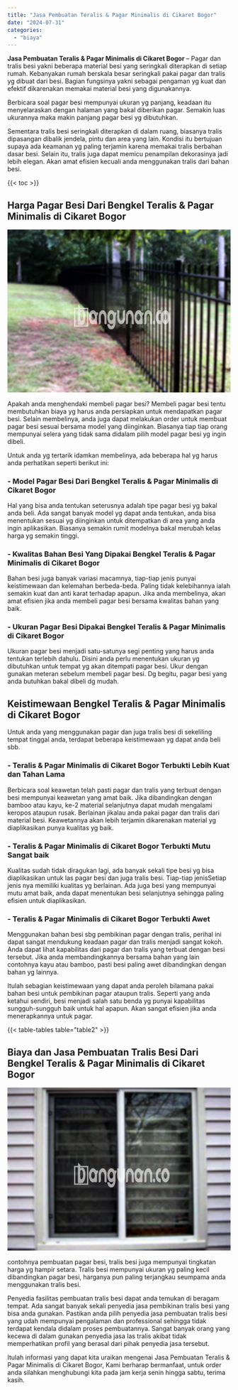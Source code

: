 ```yaml
---
title: "Jasa Pembuatan Teralis & Pagar Minimalis di Cikaret Bogor"
date: "2024-07-31"
categories: 
  - "biaya"
---
```


**Jasa Pembuatan Teralis & Pagar Minimalis di Cikaret Bogor** – Pagar dan tralis besi yakni beberapa material besi yang seringkali diterapkan di setiap rumah. Kebanyakan rumah berskala besar seringkali pakai pagar dan tralis yg dibuat dari besi. Bagian fungsinya yakni sebagai pengaman yg kuat dan efektif dikarenakan memakai material besi yang digunakannya.

Berbicara soal pagar besi mempunyai ukuran yg panjang, keadaan itu menyelaraskan dengan halaman yang bakal diberikan pagar. Semakin luas ukurannya maka makin panjang pagar besi yg dibutuhkan.

Sementara tralis besi seringkali diterapkan di dalam ruang, biasanya tralis dipasangan dibalik jendela, pintu dan area yang lain. Kondisi itu bertujuan supaya ada keamanan yg paling terjamin karena memakai tralis berbahan dasar besi. Selain itu, tralis juga dapat memicu penampilan dekorasinya jadi lebih elegan. Akan amat efisien kecuali anda menggunakan tralis dari bahan besi.

{{< toc >}}

## Harga Pagar Besi Dari Bengkel Teralis & Pagar Minimalis di Cikaret Bogor

![Jasa Pembuatan Teralis & Pagar Minimalis di Cikaret Bogor](/images/pagar-minimalis-murah-57.png)

Apakah anda menghendaki membeli pagar besi? Membeli pagar besi tentu membutuhkan biaya yg harus anda persiapkan untuk mendapatkan pagar besi. Selain membelinya, anda juga dapat melakukan order untuk membuat pagar besi sesuai bersama model yang diinginkan. Biasanya tiap tiap orang mempunyai selera yang tidak sama didalam pilih model pagar besi yg ingin dibeli.

Untuk anda yg tertarik idamkan membelinya, ada beberapa hal yg harus anda perhatikan seperti berikut ini:
### \- Model Pagar Besi Dari Bengkel Teralis & Pagar Minimalis di Cikaret Bogor

Hal yang bisa anda tentukan seterusnya adalah tipe pagar besi yg bakal anda beli. Ada sangat banyak model yg dapat anda tentukan, anda bisa menentukan sesuai yg diinginkan untuk ditempatkan di area yang anda ingin aplikasikan. Biasanya semakin rumit modelnya bakal merubah kelas harga yg semakin tinggi.

### \- Kwalitas Bahan Besi Yang Dipakai Bengkel Teralis & Pagar Minimalis di Cikaret Bogor

Bahan besi juga banyak variasi macamnya, tiap-tiap jenis punyai keistimewaan dan kelemahan berbeda-beda. Paling tidak kelebihannya ialah semakin kuat dan anti karat terhadap apapun. Jika anda membelinya, akan amat efisien jika anda membeli pagar besi bersama kwalitas bahan yang baik.

### \- Ukuran Pagar Besi Dipakai Bengkel Teralis & Pagar Minimalis di Cikaret Bogor

Ukuran pagar besi menjadi satu-satunya segi penting yang harus anda tentukan terlebih dahulu. Disini anda perlu menentukan ukuran yg dibutuhkan untuk tempat yg akan ditempati pagar besi. Ukur dengan gunakan meteran sebelum membeli pagar besi. Dg begitu, pagar besi yang anda butuhkan bakal dibeli dg mudah.

## Keistimewaan Bengkel Teralis & Pagar Minimalis di Cikaret Bogor

Untuk anda yang menggunakan pagar dan juga tralis besi di sekeliling tempat tinggal anda, terdapat beberapa keistimewaan yg dapat anda beli sbb.

### \- Teralis & Pagar Minimalis di Cikaret Bogor Terbukti Lebih Kuat dan Tahan Lama

Berbicara soal keawetan telah pasti pagar dan tralis yang terbuat dengan besi mempunyai keawetan yang amat baik. Jika dibandingkan dengan bamboo atau kayu, ke-2 material selanjutnya dapat mudah mengalami keropos ataupun rusak. Berlainan jikalau anda pakai pagar dan tralis dari material besi. Keawetannya akan lebih terjamin dikarenakan material yg diaplikasikan punya kualitas yg baik.

### \- Teralis & Pagar Minimalis di Cikaret Bogor Terbukti Mutu Sangat baik

Kualitas sudah tidak diragukan lagi, ada banyak sekali tipe besi yg bisa diaplikasikan untuk las pagar besi dan juga tralis besi. Tiap-tiap jenisSetiap jenis nya memiliki kualitas yg berlainan. Ada juga besi yang mempunyai mutu amat baik, anda dapat menentukan besi selanjutnya sehingga paling efisien untuk diaplikasikan.

### \- Teralis & Pagar Minimalis di Cikaret Bogor Terbukti Awet

Menggunakan bahan besi sbg pembikinan pagar dengan tralis, perihal ini dapat sangat mendukung keadaan pagar dan tralis menjadi sangat kokoh. Anda dapat lihat kapabilitas dari pagar dan tralis yang terbuat dengan besi tersebut. Jika anda membandingkannya bersama bahan yang lain contohnya kayu atau bamboo, pasti besi paling awet dibandingkan dengan bahan yg lainnya.

Itulah sebagian keistimewaan yang dapat anda peroleh bilamana pakai bahan besi untuk pembikinan pagar ataupun tralis. Seperti yang anda ketahui sendiri, besi menjadi salah satu benda yg punyai kapabilitas sungguh-sungguh baik untuk hal apapun. Akan sangat efisien jika anda menerapkannya untuk pagar.

{{< table-tables table="table2" >}}

## Biaya dan Jasa Pembuatan Tralis Besi Dari Bengkel Teralis & Pagar Minimalis di Cikaret Bogor

![Jasa Pembuatan Teralis & Pagar Minimalis di Cikaret Bogor](/images/teralis-minimalis-murah-20.png)

contohnya pembuatan pagar besi, tralis besi juga mempunyai tingkatan harga yg hampir setara. Tralis besi mempunyai ukuran yg paling kecil dibandingkan pagar besi, harganya pun paling terjangkau seumpama anda menggunakan tralis besi.

Penyedia fasilitas pembuatan tralis besi dapat anda temukan di beragam tempat. Ada sangat banyak sekali penyedia jasa pembikinan tralis besi yang bisa anda gunakan. Pastikan anda pilih penyedia jasa pembuatan tralis besi yang udah mempunyai pengalaman dan professional sehingga tidak terdapat kendala didalam proses pembuatannya. Sangat banyak orang yang kecewa di dalam gunakan penyedia jasa las tralis akibat tidak memperhatikan profil yang berasal dari pihak penyedia jasa tersebut.

Itulah informasi yang dapat kita uraikan mengenai Jasa Pembuatan Teralis & Pagar Minimalis di Cikaret Bogor, Kami berharap bermanfaat, untuk order anda silahkan menghubungi kita pada jam kerja senin hingga sabtu, terima kasih.
